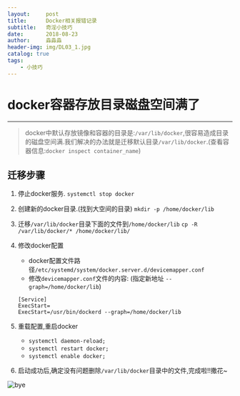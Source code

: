 ```yaml
---
layout:     post                   
title:      Docker相关报错记录          
subtitle:   奇淫小技巧
date:       2018-08-23             
author:     淼淼淼                   
header-img: img/DL03_1.jpg    
catalog: true                       
tags:                               
    - 小技巧
---
```

# docker容器存放目录磁盘空间满了

----

> docker中默认存放镜像和容器的目录是:`/var/lib/docker`,很容易造成目录的磁盘空间满.我们解决的办法就是迁移默认目录`/var/lib/docker`.(查看容器信息:`docker inspect container_name`)

## 迁移步骤

1. 停止docker服务.
   `systemctl stop docker`

2. 创建新的docker目录.(找到大空间的目录)
   `mkdir -p /home/docker/lib`

3. 迁移`/var/lib/docker`目录下面的文件到`/home/docker/lib`
   `cp -R /var/lib/docker/* /home/docker/lib/`
  
4. 修改docker配置
   - docker配置文件路径`/etc/systemd/system/docker.server.d/devicemapper.conf`
   - 修改`devicemapper.conf`文件的内容:
    (指定新地址 `--graph=/home/docker/lib`)

    ```shell
    [Service]
    ExecStart=
    ExecStart=/usr/bin/dockerd --graph=/home/docker/lib
    ```

5. 重载配置,重启docker
   - `systemctl daemon-reload;`
   - `systemctl restart docker;`
   - `systemctl enable docker;`
  
6. 启动成功后,确定没有问题删除`/var/lib/docker`目录中的文件,完成啦!!撒花~

![bye](https://ws1.sinaimg.cn/large/635e5891gy1fujhsw1ktnj21hc0u0n28.jpg)